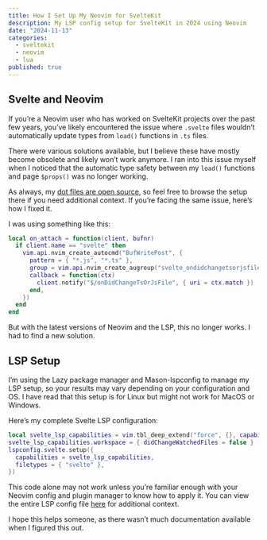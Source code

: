 ```yaml
---
title: How I Set Up My Neovim for SvelteKit
description: My LSP config setup for SvelteKit in 2024 using Neovim
date: "2024-11-13"
categories:
  - sveltekit
  - neovim
  - lua
published: true
---
```


## Svelte and Neovim

If you’re a Neovim user who has worked on SvelteKit projects over the past few years,
you’ve likely encountered the issue where `.svelte` files wouldn’t automatically update
types from `load()` functions in `.ts` files.

There were various solutions available, but I believe these have mostly become obsolete
and likely won’t work anymore. I ran into this issue myself when I noticed that the
automatic type safety between my `load()` functions and page `$props()` was no longer
working.

As always, my [dot files are open source](https://github.com/StephenGunn/dotfiles), so
feel free to browse the setup there if you need additional context. If you’re facing the
same issue, here’s how I fixed it.

I was using something like this:

```lua
local on_attach = function(client, bufnr)
  if client.name == "svelte" then
    vim.api.nvim_create_autocmd("BufWritePost", {
      pattern = { "*.js", "*.ts" },
      group = vim.api.nvim_create_augroup("svelte_ondidchangetsorjsfile", { clear = true }),
      callback = function(ctx)
        client.notify("$/onDidChangeTsOrJsFile", { uri = ctx.match })
      end,
    })
  end
end
```

But with the latest versions of Neovim and the LSP, this no longer works. I had to find a
new solution.

## LSP Setup

I’m using the Lazy package manager and Mason-lspconfig to manage my LSP setup, so your
results may vary depending on your configuration and OS. I have read that this setup is
for Linux but might not work for MacOS or Windows.

Here’s my complete Svelte LSP configuration:

```lua
local svelte_lsp_capabilities = vim.tbl_deep_extend("force", {}, capabilities)
svelte_lsp_capabilities.workspace = { didChangeWatchedFiles = false }
lspconfig.svelte.setup({
  capabilities = svelte_lsp_capabilities,
  filetypes = { "svelte" },
})
```

This code alone may not work unless you’re familiar enough with your Neovim config and
plugin manager to know how to apply it. You can view the entire LSP config file
[here](https://github.com/StephenGunn/dotfiles/blob/main/.config/nvim/lua/plugins/lsp-config.lua)
for additional context.

I hope this helps someone, as there wasn’t much documentation available when I figured
this out.
